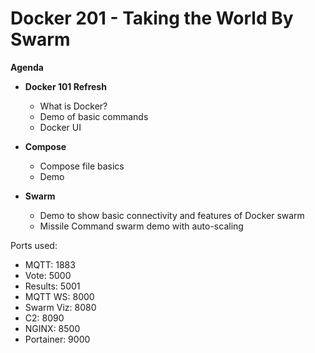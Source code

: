 Docker 201 - Taking the World By Swarm
=================================

**Agenda**

- **Docker 101 Refresh**
    - What is Docker?
    - Demo of basic commands
    - Docker UI

- **Compose**
    - Compose file basics
    - Demo

- **Swarm**
    - Demo to show basic connectivity and features of Docker swarm
    - Missile Command swarm demo with auto-scaling
    
 Ports used:
   - MQTT: 1883
   - Vote: 5000
   - Results: 5001
   - MQTT WS: 8000
   - Swarm Viz: 8080
   - C2: 8090
   - NGINX: 8500
   - Portainer: 9000
